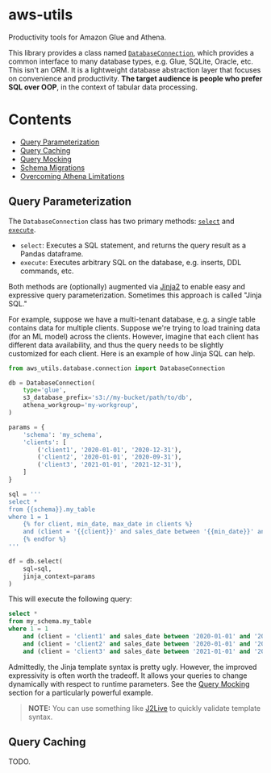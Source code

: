 # aws-utils

Productivity tools for Amazon Glue and Athena.

This library provides a class named [`DatabaseConnection`](aws_utils/database/connection.py), which provides a common interface to many database types, e.g. Glue, SQLite, Oracle, etc.  This isn't an ORM.  It is a lightweight database abstraction layer that focuses on convenience and productivity.  **The target audience is people who prefer SQL over OOP**, in the context of tabular data processing.



# Contents

- [Query Parameterization](#query-parameterization)
- [Query Caching](#query-caching)
- [Query Mocking](#query-mocking)
- [Schema Migrations](#schema-migrations)
- [Overcoming Athena Limitations](#overcoming-athena-limitations)



## Query Parameterization

The `DatabaseConnection` class has two primary methods:  [`select`](/aws_utils/database/connection.py#L136) and [`execute`](/aws_utils/database/connection.py#L256).

- `select`:  Executes a SQL statement, and returns the query result as a Pandas dataframe.
- `execute`:  Executes arbitrary SQL on the database, e.g. inserts, DDL commands, etc.

Both methods are (optionally) augmented via [Jinja2](https://jinja.palletsprojects.com/en/3.1.x/) to enable easy and expressive query parameterization.  Sometimes this approach is called "Jinja SQL."

For example, suppose we have a multi-tenant database, e.g. a single table contains data for multiple clients.  Suppose we're trying to load training data (for an ML model) across the clients.  However, imagine that each client has different data availability, and thus the query needs to be slightly customized for each client.  Here is an example of how Jinja SQL can help.

```python
from aws_utils.database.connection import DatabaseConnection

db = DatabaseConnection(
    type='glue',
    s3_database_prefix='s3://my-bucket/path/to/db',
    athena_workgroup='my-workgroup',
)

params = {
    'schema': 'my_schema',
    'clients': [
        ('client1', '2020-01-01', '2020-12-31'),
        ('client2', '2020-01-01', '2020-09-31'),
        ('client3', '2021-01-01', '2021-12-31'),
    ]
}

sql = '''
select *
from {{schema}}.my_table
where 1 = 1
    {% for client, min_date, max_date in clients %}
    and (client = '{{client}}' and sales_date between '{{min_date}}' and '{{max_date}}'){{ ' or' if not loop.last }}
    {% endfor %}
'''

df = db.select(
    sql=sql,
    jinja_context=params
)
```

This will execute the following query:

```sql
select *
from my_schema.my_table
where 1 = 1
    and (client = 'client1' and sales_date between '2020-01-01' and '2020-12-31') or
    and (client = 'client2' and sales_date between '2020-01-01' and '2020-09-30') or
    and (client = 'client3' and sales_date between '2021-01-01' and '2021-12-31')
```

Admittedly, the Jinja template syntax is pretty ugly.  However, the improved expressivity is often worth the tradeoff.  It allows your queries to change dynamically with respect to runtime parameters.  See the [Query Mocking](#query-mocking) section for a particularly powerful example.

> **NOTE:** You can use something like [J2Live](https://j2live.ttl255.com) to quickly validate template syntax.



## Query Caching

TODO.
